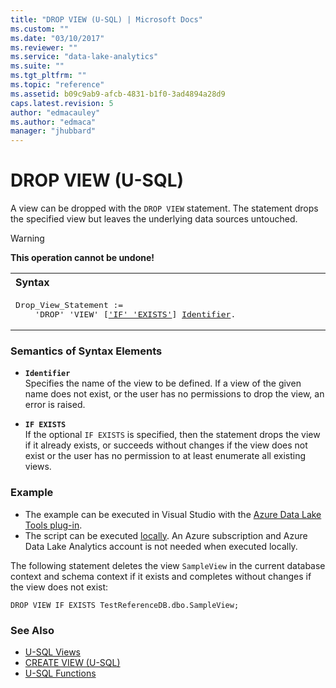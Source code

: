 ```yaml
---
title: "DROP VIEW (U-SQL) | Microsoft Docs"
ms.custom: ""
ms.date: "03/10/2017"
ms.reviewer: ""
ms.service: "data-lake-analytics"
ms.suite: ""
ms.tgt_pltfrm: ""
ms.topic: "reference"
ms.assetid: b09c9ab9-afcb-4831-b1f0-3ad4894a28d9
caps.latest.revision: 5
author: "edmacauley"
ms.author: "edmaca"
manager: "jhubbard"
---
```

# DROP VIEW (U-SQL)
A view can be dropped with the `DROP VIEW` statement. The statement drops the specified view but leaves the underlying data sources untouched.  
  
> [!WARNING]
> **This operation cannot be undone!**

<table><th align="left">Syntax</th><tr><td><pre>
Drop_View_Statement :=                                                                                   
    'DROP' 'VIEW' [<a href="#IE">'IF' 'EXISTS'</a>] <a href="#Ident">Identifier</a>.
</pre></td></table>

### Semantics of Syntax Elements    
-   <a name="Ident"></a>**`Identifier`**  
    Specifies the name of the view to be defined. If a view of the given name does not exist, or the user has no permissions to drop the view, an error is raised.  
  
-   <a name="IE"></a>**`IF EXISTS`**   
    If the optional `IF EXISTS` is specified, then the statement drops the view if it already exists, or succeeds without changes if the view does not exist or the user has no permission to at least enumerate all existing views.  
  
### Example    
- The example can be executed in Visual Studio with the [Azure Data Lake Tools plug-in](https://www.microsoft.com/download/details.aspx?id=49504).  
- The script can be executed [locally](https://docs.microsoft.com/azure/data-lake-analytics/data-lake-analytics-data-lake-tools-get-started#run-u-sql-locally).  An Azure subscription and Azure Data Lake Analytics account is not needed when executed locally.

The following statement deletes the view `SampleView` in the current database context and schema context if it exists and completes without changes if the view does not exist:  
  
```
DROP VIEW IF EXISTS TestReferenceDB.dbo.SampleView;  
```
  
### See Also  
- [U-SQL Views](u-sql-views.md)  
- [CREATE VIEW (U-SQL)](create-view-u-sql.md)
- [U-SQL Functions](u-sql-functions.md)

